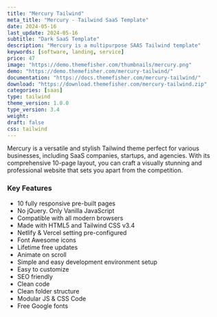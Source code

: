 ```yaml
---
title: "Mercury Tailwind"
meta_title: "Mercury - Tailwind SaaS Template"
date: 2024-05-16
last_update: 2024-05-16
subtitle: "Dark SaaS Template"
description: "Mercury is a multipurpose SAAS Tailwind template"
keywords: [software, landing, service]
price: 47
image: "https://demo.themefisher.com/thumbnails/mercury.png"
demo: "https://demo.themefisher.com/mercury-tailwind/"
documentation: "https://docs.themefisher.com/mercury-tailwind/"
download: "https://download.themefisher.com/mercury-tailwind.zip"
categories: [saas]
type: tailwind
theme_version: 1.0.0
type_version: 3.4
weight:
draft: false
css: tailwind
---
```


Mercury is a versatile and stylish Tailwind theme perfect for various businesses, including SaaS companies, startups, and agencies. With its comprehensive 10-page layout, you can craft a visually stunning and professional website that sets you apart from the competition.

### Key Features

- 10 fully responsive pre-built pages
- No jQuery. Only Vanilla JavaScript
- Compatible with all modern browsers
- Made with HTML5 and Tailwind CSS v3.4
- Netlify & Vercel setting pre-configured
- Font Awesome icons
- Lifetime free updates
- Animate on scroll
- Simple and easy development environment setup
- Easy to customize
- SEO friendly
- Clean code
- Clean folder structure
- Modular JS & CSS Code
- Free Google fonts

